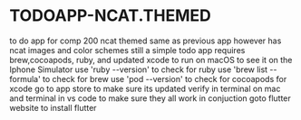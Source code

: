 # TODOAPP-NCAT.THEMED
to do app for comp 200 ncat themed 
same as previous app however has ncat images and color schemes still a simple todo app
requires brew,cocoapods, ruby, and updated xcode to run on macOS to see it on the Iphone Simulator
use 'ruby --version' to check for ruby
use 'brew list --formula' to check for brew
use 'pod --version' to check for cocoapods 
for xcode go to app store to make sure its updated 
verify in terminal on mac and terminal in vs code to make sure they all work in conjuction 
goto flutter website to install flutter 
